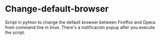 # Change-default-browser
Script in pyhton to change the default browser between Fireffox and Opera from command line in linux.
There's a notificación popup after you execute the script.
